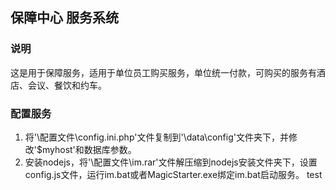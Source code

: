 ## 保障中心 服务系统

### 说明

这是用于保障服务，适用于单位员工购买服务，单位统一付款，可购买的服务有酒店、会议、餐饮和约车。

### 配置服务

1. 将'\配置文件\config.ini.php'文件复制到'\data\config'文件夹下，并修改'$myhost'和数据库参数。
2. 安装nodejs，将'\配置文件\im.rar'文件解压缩到nodejs安装文件夹下，设置config.js文件，运行im.bat或者MagicStarter.exe绑定im.bat启动服务。
test


